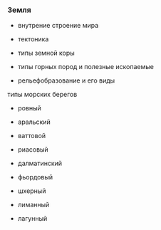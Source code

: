 ### Земля



- внутрение строение мира

- тектоника

- типы земной коры

- типы горных пород и полезные ископаемые

- рельефобразование и его виды

типы морских берегов



- ровный

- аральский

- ваттовой

- риасовый

- далматинский

- фьордовый

- шхерный

- лиманный

- лагунный

